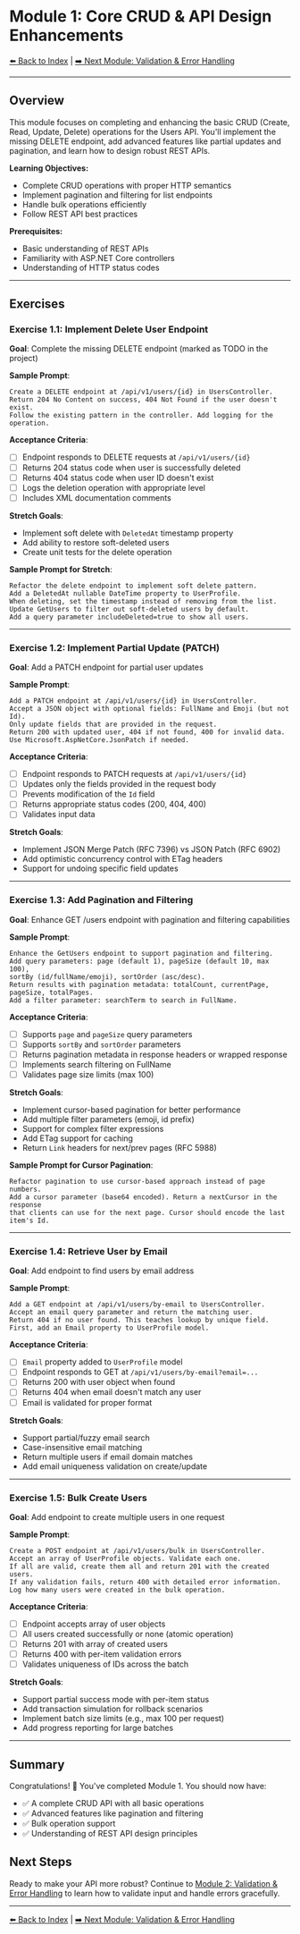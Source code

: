# Module 1: Core CRUD & API Design Enhancements

[⬅️ Back to Index](README.md) | [➡️ Next Module: Validation & Error Handling](module-02-validation-error-handling.md)

---

## Overview

This module focuses on completing and enhancing the basic CRUD (Create, Read, Update, Delete) operations for the Users API. You'll implement the missing DELETE endpoint, add advanced features like partial updates and pagination, and learn how to design robust REST APIs.

**Learning Objectives:**
- Complete CRUD operations with proper HTTP semantics
- Implement pagination and filtering for list endpoints
- Handle bulk operations efficiently
- Follow REST API best practices

**Prerequisites:**
- Basic understanding of REST APIs
- Familiarity with ASP.NET Core controllers
- Understanding of HTTP status codes

---

## Exercises

### Exercise 1.1: Implement Delete User Endpoint

**Goal**: Complete the missing DELETE endpoint (marked as TODO in the project)

**Sample Prompt**:
```
Create a DELETE endpoint at /api/v1/users/{id} in UsersController. 
Return 204 No Content on success, 404 Not Found if the user doesn't exist. 
Follow the existing pattern in the controller. Add logging for the operation.
```

**Acceptance Criteria**:
- [ ] Endpoint responds to DELETE requests at `/api/v1/users/{id}`
- [ ] Returns 204 status code when user is successfully deleted
- [ ] Returns 404 status code when user ID doesn't exist
- [ ] Logs the deletion operation with appropriate level
- [ ] Includes XML documentation comments

**Stretch Goals**:
- Implement soft delete with `DeletedAt` timestamp property
- Add ability to restore soft-deleted users
- Create unit tests for the delete operation

**Sample Prompt for Stretch**:
```
Refactor the delete endpoint to implement soft delete pattern. 
Add a DeletedAt nullable DateTime property to UserProfile. 
When deleting, set the timestamp instead of removing from the list. 
Update GetUsers to filter out soft-deleted users by default.
Add a query parameter includeDeleted=true to show all users.
```

---

### Exercise 1.2: Implement Partial Update (PATCH)

**Goal**: Add a PATCH endpoint for partial user updates

**Sample Prompt**:
```
Add a PATCH endpoint at /api/v1/users/{id} in UsersController. 
Accept a JSON object with optional fields: FullName and Emoji (but not Id). 
Only update fields that are provided in the request. 
Return 200 with updated user, 404 if not found, 400 for invalid data.
Use Microsoft.AspNetCore.JsonPatch if needed.
```

**Acceptance Criteria**:
- [ ] Endpoint responds to PATCH requests at `/api/v1/users/{id}`
- [ ] Updates only the fields provided in the request body
- [ ] Prevents modification of the `Id` field
- [ ] Returns appropriate status codes (200, 404, 400)
- [ ] Validates input data

**Stretch Goals**:
- Implement JSON Merge Patch (RFC 7396) vs JSON Patch (RFC 6902)
- Add optimistic concurrency control with ETag headers
- Support for undoing specific field updates

---

### Exercise 1.3: Add Pagination and Filtering

**Goal**: Enhance GET /users endpoint with pagination and filtering capabilities

**Sample Prompt**:
```
Enhance the GetUsers endpoint to support pagination and filtering.
Add query parameters: page (default 1), pageSize (default 10, max 100), 
sortBy (id/fullName/emoji), sortOrder (asc/desc).
Return results with pagination metadata: totalCount, currentPage, pageSize, totalPages.
Add a filter parameter: searchTerm to search in FullName.
```

**Acceptance Criteria**:
- [ ] Supports `page` and `pageSize` query parameters
- [ ] Supports `sortBy` and `sortOrder` parameters
- [ ] Returns pagination metadata in response headers or wrapped response
- [ ] Implements search filtering on FullName
- [ ] Validates page size limits (max 100)

**Stretch Goals**:
- Implement cursor-based pagination for better performance
- Add multiple filter parameters (emoji, id prefix)
- Support for complex filter expressions
- Add ETag support for caching
- Return `Link` headers for next/prev pages (RFC 5988)

**Sample Prompt for Cursor Pagination**:
```
Refactor pagination to use cursor-based approach instead of page numbers.
Add a cursor parameter (base64 encoded). Return a nextCursor in the response
that clients can use for the next page. Cursor should encode the last item's Id.
```

---

### Exercise 1.4: Retrieve User by Email

**Goal**: Add endpoint to find users by email address

**Sample Prompt**:
```
Add a GET endpoint at /api/v1/users/by-email to UsersController.
Accept an email query parameter and return the matching user.
Return 404 if no user found. This teaches lookup by unique field.
First, add an Email property to UserProfile model.
```

**Acceptance Criteria**:
- [ ] `Email` property added to `UserProfile` model
- [ ] Endpoint responds to GET at `/api/v1/users/by-email?email=...`
- [ ] Returns 200 with user object when found
- [ ] Returns 404 when email doesn't match any user
- [ ] Email is validated for proper format

**Stretch Goals**:
- Support partial/fuzzy email search
- Case-insensitive email matching
- Return multiple users if email domain matches
- Add email uniqueness validation on create/update

---

### Exercise 1.5: Bulk Create Users

**Goal**: Add endpoint to create multiple users in one request

**Sample Prompt**:
```
Create a POST endpoint at /api/v1/users/bulk in UsersController.
Accept an array of UserProfile objects. Validate each one.
If all are valid, create them all and return 201 with the created users.
If any validation fails, return 400 with detailed error information.
Log how many users were created in the bulk operation.
```

**Acceptance Criteria**:
- [ ] Endpoint accepts array of user objects
- [ ] All users created successfully or none (atomic operation)
- [ ] Returns 201 with array of created users
- [ ] Returns 400 with per-item validation errors
- [ ] Validates uniqueness of IDs across the batch

**Stretch Goals**:
- Support partial success mode with per-item status
- Add transaction simulation for rollback scenarios
- Implement batch size limits (e.g., max 100 per request)
- Add progress reporting for large batches

---

## Summary

Congratulations! 🎉 You've completed Module 1. You should now have:
- ✅ A complete CRUD API with all basic operations
- ✅ Advanced features like pagination and filtering
- ✅ Bulk operation support
- ✅ Understanding of REST API design principles

## Next Steps

Ready to make your API more robust? Continue to [Module 2: Validation & Error Handling](module-02-validation-error-handling.md) to learn how to validate input and handle errors gracefully.

---

[⬅️ Back to Index](README.md) | [➡️ Next Module: Validation & Error Handling](module-02-validation-error-handling.md)
